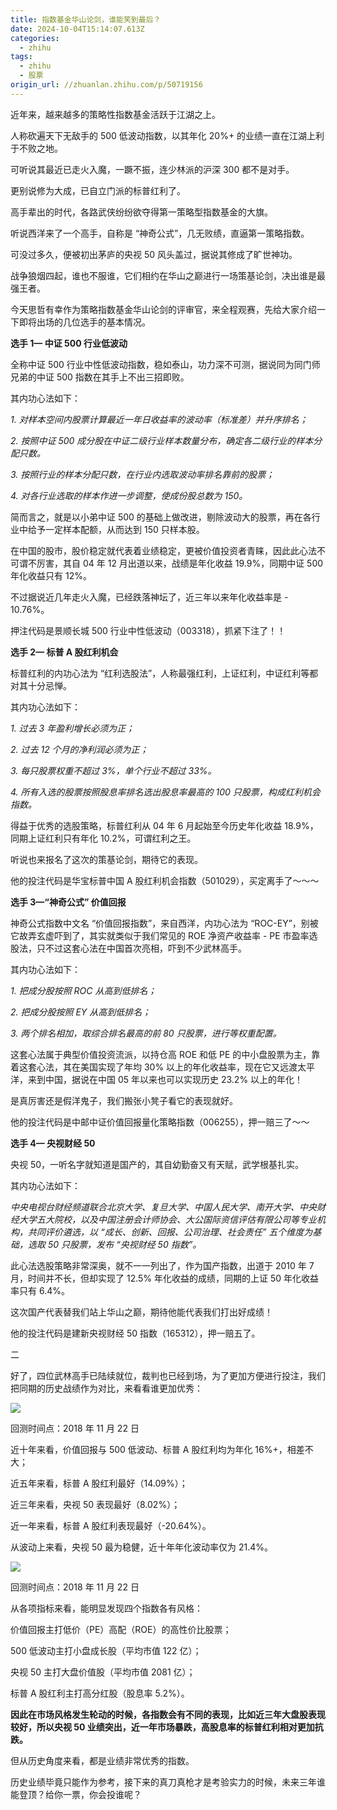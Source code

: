 ```yaml
---
title: 指数基金华山论剑，谁能笑到最后？
date: 2024-10-04T15:14:07.613Z
categories:
  - zhihu
tags:
  - zhihu
  - 股票
origin_url: //zhuanlan.zhihu.com/p/50719156
---
```

近年来，越来越多的策略性指数基金活跃于江湖之上。

人称砍遍天下无敌手的 500 低波动指数，以其年化 20%+ 的业绩一直在江湖上利于不败之地。

可听说其最近已走火入魔，一蹶不振，连少林派的沪深 300 都不是对手。

更别说修为大成，已自立门派的标普红利了。

高手辈出的时代，各路武侠纷纷欲夺得第一策略型指数基金的大旗。

听说西洋来了一个高手，自称是 “神奇公式”，几无败绩，直逼第一策略指数。

可没过多久，便被初出茅庐的央视 50 风头盖过，据说其修成了旷世神功。

战争狼烟四起，谁也不服谁，它们相约在华山之巅进行一场策基论剑，决出谁是最强王者。

今天思哲有幸作为策略指数基金华山论剑的评审官，来全程观赛，先给大家介绍一下即将出场的几位选手的基本情况。

**选手 1— 中证 500 行业低波动**

全称中证 500 行业中性低波动指数，稳如泰山，功力深不可测，据说同为同门师兄弟的中证 500 指数在其手上不出三招即败。

其内功心法如下：

&#x20;*1. 对样本空间内股票计算最近一年日收益率的波动率（标准差）并升序排名；*&#x20;

&#x20;*2. 按照中证 500 成分股在中证二级行业样本数量分布，确定各二级行业的样本分配只数。*&#x20;

&#x20;*3. 按照行业的样本分配只数，在行业内选取波动率排名靠前的股票；*&#x20;

&#x20;*4. 对各行业选取的样本作进一步调整，使成份股总数为 150。*&#x20;

简而言之，就是以小弟中证 500 的基础上做改进，剔除波动大的股票，再在各行业中给予一定样本配额，从而达到 150 只样本股。

在中国的股市，股价稳定就代表着业绩稳定，更被价值投资者青睐，因此此心法不可谓不厉害，其自 04 年 12 月出道以来，战绩是年化收益 19.9%，同期中证 500 年化收益只有 12%。

不过据说近几年走火入魔，已经跌落神坛了，近三年以来年化收益率是 - 10.76%。

押注代码是景顺长城 500 行业中性低波动（003318），抓紧下注了！！

**选手 2— 标普 A 股红利机会**

标普红利的内功心法为 “红利选股法”，人称最强红利，上证红利，中证红利等都对其十分忌惮。

其内功心法如下：

&#x20;*1. 过去 3 年盈利增长必须为正；*&#x20;

&#x20;*2. 过去 12 个月的净利润必须为正；*&#x20;

&#x20;*3. 每只股票权重不超过 3%，单个行业不超过 33%。*&#x20;

&#x20;*4. 所有入选的股票按照股息率排名选出股息率最高的 100 只股票，构成红利机会指数。*&#x20;

得益于优秀的选股策略，标普红利从 04 年 6 月起始至今历史年化收益 18.9%，同期上证红利只有年化 10.2%，可谓红利之王。

听说也来报名了这次的策基论剑，期待它的表现。

他的投注代码是华宝标普中国 A 股红利机会指数（501029），买定离手了～～～

**选手 3—“神奇公式” 价值回报**

神奇公式指数中文名 “价值回报指数”，来自西洋，内功心法为 “ROC-EY”，别被它故弄玄虚吓到了，其实就类似于我们常见的 ROE 净资产收益率 - PE 市盈率选股法，只不过这套心法在中国首次亮相，吓到不少武林高手。

其内功心法如下：

&#x20;*1. 把成分股按照 ROC 从高到低排名；*&#x20;

&#x20;*2. 把成分股按照 EY 从高到低排名；*&#x20;

&#x20;*3. 两个排名相加，取综合排名最高的前 80 只股票，进行等权重配置。*&#x20;

这套心法属于典型价值投资流派，以持仓高 ROE 和低 PE 的中小盘股票为主，靠着这套心法，其在美国实现了年均 30% 以上的年化收益率，现在它又远渡太平洋，来到中国，据说在中国 05 年以来也可以实现历史 23.2% 以上的年化！

是真厉害还是假洋鬼子，我们搬张小凳子看它的表现就好。

他的投注代码是中邮中证价值回报量化策略指数（006255），押一赔三了～～

**选手 4— 央视财经 50**

央视 50，一听名字就知道是国产的，其自幼勤奋又有天赋，武学根基扎实。

其内功心法如下：

&#x20;*中央电视台财经频道联合北京大学、复旦大学、中国人民大学、南开大学、中央财经大学五大院校，以及中国注册会计师协会、大公国际资信评估有限公司等专业机构，共同评价遴选，以 “成长、创新、回报、公司治理、社会责任” 五个维度为基础，选取 50 只股票，发布 “央视财经 50 指数”。*&#x20;

此心法选股策略非常深奥，就不一一列出了，作为国产指数，出道于 2010 年 7 月，时间并不长，但却实现了 12.5% 年化收益的成绩，同期的上证 50 年化收益率只有 6.4%。

这次国产代表替我们站上华山之巅，期待他能代表我们打出好成绩！

他的投注代码是建新央视财经 50 指数（165312），押一赔五了。

二

好了，四位武林高手已陆续就位，裁判也已经到场，为了更加方便进行投注，我们把同期的历史战绩作为对比，来看看谁更加优秀：

![](https://pic3.zhimg.com/v2-dcd9c1c3ede5f3ba02b4f8e51f07e5e4_b.jpg)

回测时间点：2018 年 11 月 22 日

近十年来看，价值回报与 500 低波动、标普 A 股红利均为年化 16%+，相差不大；

近五年来看，标普 A 股红利最好（14.09%）；

近三年来看，央视 50 表现最好（8.02%）；

近一年来看，标普 A 股红利表现最好（-20.64%）。

从波动上来看，央视 50 最为稳健，近十年年化波动率仅为 21.4%。

![](https://pica.zhimg.com/v2-c247f352767bd0c0f1706bee51616a68_b.jpg)

回测时间点：2018 年 11 月 22 日

从各项指标来看，能明显发现四个指数各有风格：

价值回报主打低价（PE）高配（ROE）的高性价比股票；

500 低波动主打小盘成长股（平均市值 122 亿）；

央视 50 主打大盘价值股（平均市值 2081 亿）；

标普 A 股红利主打高分红股（股息率 5.2%）。

&#x20;**因此在市场风格发生轮动的时候，各指数会有不同的表现，比如近三年大盘股表现较好，所以央视 50 业绩突出，近一年市场暴跌，高股息率的标普红利相对更加抗跌。**&#x20;

但从历史角度来看，都是业绩非常优秀的指数。

历史业绩毕竟只能作为参考，接下来的真刀真枪才是考验实力的时候，未来三年谁能登顶？给你一票，你会投谁呢？
